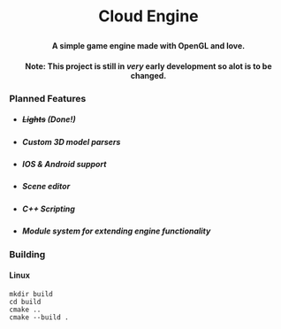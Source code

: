 # <p align="center">Cloud Engine</p>
#### <p align="center">A simple game engine made with OpenGL and love.</p>

#### <p align="center">Note: This project is still in *very* early development so alot is to be changed.</p>

### Planned Features
* ##### ~~Lights~~ (Done!)
* ##### Custom 3D model parsers
* ##### IOS & Android support
* ##### Scene editor
* ##### C++ Scripting
* ##### Module system for extending engine functionality

### Building
#### Linux
```
mkdir build
cd build
cmake ..
cmake --build .
```
